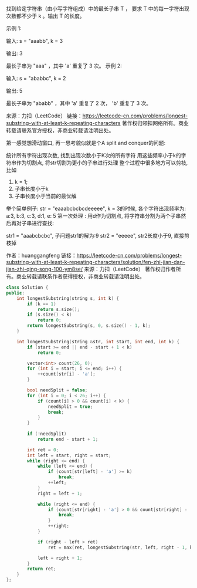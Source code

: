 找到给定字符串（由小写字符组成）中的最长子串 T ， 要求 T 中的每一字符出现次数都不少于 k 。输出 T 的长度。

示例 1:

输入:
s = "aaabb", k = 3

输出:
3

最长子串为 "aaa" ，其中 'a' 重复了 3 次。
示例 2:

输入:
s = "ababbc", k = 2

输出:
5

最长子串为 "ababb" ，其中 'a' 重复了 2 次， 'b' 重复了 3 次。

来源：力扣（LeetCode）
链接：https://leetcode-cn.com/problems/longest-substring-with-at-least-k-repeating-characters
著作权归领扣网络所有。商业转载请联系官方授权，非商业转载请注明出处。



第一感觉想滑动窗口, 再一思考貌似就是个A split and conquer的问题:

统计所有字符出现次数, 找到出现次数小于K次的所有字符
用这些频率小于k的字符串作为切割点, 将str切割为更小的子串进行处理
整个过程中很多地方可以剪枝, 比如
1. k = 1;
2. 子串长度小于k
3. 子串长度小于当前的最优解

举个简单例子: str = "eaaabcbcbcdeeeee", k = 3的时候, 各个字符出现频率为:
a:3, b:3, c:3, d:1, e: 5
第一次处理 : 用d作为切割点, 将字符串分割为两个子串然后再对子串进行查找:

str1 = "aaabcbcbc", 子问题str1的解为:9
str2 = "eeeee", str2长度小于9, 直接剪枝掉

作者：huanggangfeng
链接：https://leetcode-cn.com/problems/longest-substring-with-at-least-k-repeating-characters/solution/fen-zhi-jian-dan-jian-zhi-qing-song-100-ym8se/
来源：力扣（LeetCode）
著作权归作者所有。商业转载请联系作者获得授权，非商业转载请注明出处。

```cpp
class Solution {
public:
    int longestSubstring(string s, int k) {
        if (k == 1)
            return s.size();
        if (s.size() < k)
            return 0;
        return longestSubstring(s, 0, s.size() - 1, k);
    }

    int longestSubstring(string &str, int start, int end, int k) {
        if (start >= end || end - start + 1 < k)
            return 0;

        vector<int> count(26, 0);
        for (int i = start; i <= end; i++) {
            ++count[str[i] - 'a'];
        }

        bool needSplit = false;
        for (int i = 0; i < 26; i++) {
            if (count[i] > 0 && count[i] < k) {
                needSplit = true;
                break;
            }
        }
        
        if (!needSplit)
            return end - start + 1;

        int ret = 0;
        int left = start, right = start;
        while (right <= end) {
            while (left <= end) {
                if (count[str[left] - 'a'] >= k)
                    break;
                ++left;
            }
            right = left + 1;

            while (right <= end) {
                if (count[str[right] - 'a'] > 0 && count[str[right] - 'a'] < k) {
                    break;
                }
                ++right;
            }

            if (right - left > ret)
                ret = max(ret, longestSubstring(str, left, right - 1, k));

            left = right + 1;            
        }
        return ret;
    }
};
```

